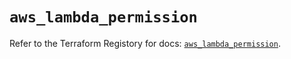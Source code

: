 # `aws_lambda_permission`

Refer to the Terraform Registory for docs: [`aws_lambda_permission`](https://registry.terraform.io/providers/hashicorp/aws/5.8.0/docs/resources/lambda_permission).
